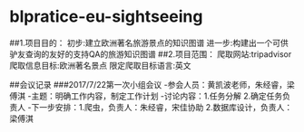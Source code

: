 # blpratice-eu-sightseeing

>
##1.项目目的：
初步:建立欧洲著名旅游景点的知识图谱
进一步:构建出一个可供驴友查询的友好的支持QA的旅游知识图谱
##2.项目范围：
爬取网站:tripadvisor
爬取信息目标:欧洲著名景点
限定爬取目标语言:英文

>
##会议记录
###2017/7/22第一次小组会议<a name="meeting"></a>
-参会人员：黄凯波老师，朱经睿，梁傅淇
-主题：明确工作内容，制定工作计划
-讨论内容：1.任务分解 2.确定任务负责人
-下一步安排：1.爬虫，负责人：朱经睿，宋佳协助
            2.数据库设计，负责人：梁傅淇
